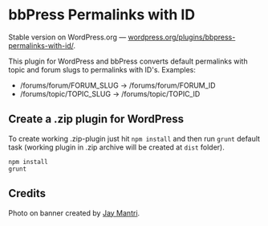 # bbPress Permalinks with ID

Stable version on WordPress.org — [wordpress.org/plugins/bbpress-permalinks-with-id/](https://wordpress.org/plugins/bbpress-permalinks-with-id/).

This plugin for WordPress and bbPress converts default permalinks with topic and forum slugs to permalinks with ID's. Examples:

 * /forums/forum/FORUM_SLUG &rarr; /forums/forum/FORUM_ID
 * /forums/topic/TOPIC_SLUG &rarr; /forums/topic/TOPIC_ID

## Create a .zip plugin for WordPress

To create working .zip-plugin just hit `npm install` and then run `grunt` default task (working plugin in .zip archive will be created at `dist` folder).

```
npm install
grunt
```

## Credits

Photo on banner created by [Jay Mantri](https://stocksnap.io/photo/BD7R33PKME).
